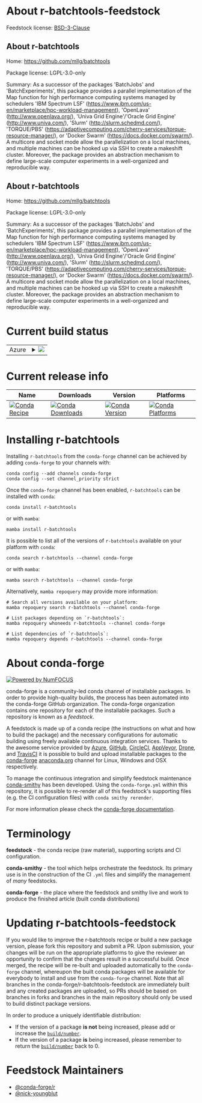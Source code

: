 About r-batchtools-feedstock
============================

Feedstock license: [BSD-3-Clause](https://github.com/conda-forge/r-batchtools-feedstock/blob/main/LICENSE.txt)


About r-batchtools
------------------

Home: https://github.com/mllg/batchtools

Package license: LGPL-3.0-only

Summary: As a successor of the packages 'BatchJobs' and 'BatchExperiments', this package provides a parallel implementation of the Map function for high performance computing systems managed by schedulers 'IBM Spectrum LSF' (<https://www.ibm.com/us-en/marketplace/hpc-workload-management>), 'OpenLava' (<http://www.openlava.org/>), 'Univa Grid Engine'/'Oracle Grid Engine' (<http://www.univa.com/>), 'Slurm' (<http://slurm.schedmd.com/>), 'TORQUE/PBS' (<https://adaptivecomputing.com/cherry-services/torque-resource-manager/>), or 'Docker Swarm' (<https://docs.docker.com/swarm/>). A multicore and socket mode allow the parallelization on a local machines, and multiple machines can be hooked up via SSH to create a makeshift cluster. Moreover, the package provides an abstraction mechanism to define large-scale computer experiments in a well-organized and reproducible way.

About r-batchtools
------------------

Home: https://github.com/mllg/batchtools

Package license: LGPL-3.0-only

Summary: As a successor of the packages 'BatchJobs' and 'BatchExperiments', this package provides a parallel implementation of the Map function for high performance computing systems managed by schedulers 'IBM Spectrum LSF' (<https://www.ibm.com/us-en/marketplace/hpc-workload-management>), 'OpenLava' (<http://www.openlava.org/>), 'Univa Grid Engine'/'Oracle Grid Engine' (<http://www.univa.com/>), 'Slurm' (<http://slurm.schedmd.com/>), 'TORQUE/PBS' (<https://adaptivecomputing.com/cherry-services/torque-resource-manager/>), or 'Docker Swarm' (<https://docs.docker.com/swarm/>). A multicore and socket mode allow the parallelization on a local machines, and multiple machines can be hooked up via SSH to create a makeshift cluster. Moreover, the package provides an abstraction mechanism to define large-scale computer experiments in a well-organized and reproducible way.

Current build status
====================


<table>
    
  <tr>
    <td>Azure</td>
    <td>
      <details>
        <summary>
          <a href="https://dev.azure.com/conda-forge/feedstock-builds/_build/latest?definitionId=987&branchName=main">
            <img src="https://dev.azure.com/conda-forge/feedstock-builds/_apis/build/status/r-batchtools-feedstock?branchName=main">
          </a>
        </summary>
        <table>
          <thead><tr><th>Variant</th><th>Status</th></tr></thead>
          <tbody><tr>
              <td>linux_64_r_base4.3</td>
              <td>
                <a href="https://dev.azure.com/conda-forge/feedstock-builds/_build/latest?definitionId=987&branchName=main">
                  <img src="https://dev.azure.com/conda-forge/feedstock-builds/_apis/build/status/r-batchtools-feedstock?branchName=main&jobName=linux&configuration=linux%20linux_64_r_base4.3" alt="variant">
                </a>
              </td>
            </tr><tr>
              <td>linux_64_r_base4.4</td>
              <td>
                <a href="https://dev.azure.com/conda-forge/feedstock-builds/_build/latest?definitionId=987&branchName=main">
                  <img src="https://dev.azure.com/conda-forge/feedstock-builds/_apis/build/status/r-batchtools-feedstock?branchName=main&jobName=linux&configuration=linux%20linux_64_r_base4.4" alt="variant">
                </a>
              </td>
            </tr><tr>
              <td>linux_aarch64_r_base4.3</td>
              <td>
                <a href="https://dev.azure.com/conda-forge/feedstock-builds/_build/latest?definitionId=987&branchName=main">
                  <img src="https://dev.azure.com/conda-forge/feedstock-builds/_apis/build/status/r-batchtools-feedstock?branchName=main&jobName=linux&configuration=linux%20linux_aarch64_r_base4.3" alt="variant">
                </a>
              </td>
            </tr><tr>
              <td>linux_aarch64_r_base4.4</td>
              <td>
                <a href="https://dev.azure.com/conda-forge/feedstock-builds/_build/latest?definitionId=987&branchName=main">
                  <img src="https://dev.azure.com/conda-forge/feedstock-builds/_apis/build/status/r-batchtools-feedstock?branchName=main&jobName=linux&configuration=linux%20linux_aarch64_r_base4.4" alt="variant">
                </a>
              </td>
            </tr><tr>
              <td>linux_ppc64le_r_base4.3</td>
              <td>
                <a href="https://dev.azure.com/conda-forge/feedstock-builds/_build/latest?definitionId=987&branchName=main">
                  <img src="https://dev.azure.com/conda-forge/feedstock-builds/_apis/build/status/r-batchtools-feedstock?branchName=main&jobName=linux&configuration=linux%20linux_ppc64le_r_base4.3" alt="variant">
                </a>
              </td>
            </tr><tr>
              <td>linux_ppc64le_r_base4.4</td>
              <td>
                <a href="https://dev.azure.com/conda-forge/feedstock-builds/_build/latest?definitionId=987&branchName=main">
                  <img src="https://dev.azure.com/conda-forge/feedstock-builds/_apis/build/status/r-batchtools-feedstock?branchName=main&jobName=linux&configuration=linux%20linux_ppc64le_r_base4.4" alt="variant">
                </a>
              </td>
            </tr><tr>
              <td>osx_64_r_base4.3</td>
              <td>
                <a href="https://dev.azure.com/conda-forge/feedstock-builds/_build/latest?definitionId=987&branchName=main">
                  <img src="https://dev.azure.com/conda-forge/feedstock-builds/_apis/build/status/r-batchtools-feedstock?branchName=main&jobName=osx&configuration=osx%20osx_64_r_base4.3" alt="variant">
                </a>
              </td>
            </tr><tr>
              <td>osx_64_r_base4.4</td>
              <td>
                <a href="https://dev.azure.com/conda-forge/feedstock-builds/_build/latest?definitionId=987&branchName=main">
                  <img src="https://dev.azure.com/conda-forge/feedstock-builds/_apis/build/status/r-batchtools-feedstock?branchName=main&jobName=osx&configuration=osx%20osx_64_r_base4.4" alt="variant">
                </a>
              </td>
            </tr><tr>
              <td>win_64_r_base4.3</td>
              <td>
                <a href="https://dev.azure.com/conda-forge/feedstock-builds/_build/latest?definitionId=987&branchName=main">
                  <img src="https://dev.azure.com/conda-forge/feedstock-builds/_apis/build/status/r-batchtools-feedstock?branchName=main&jobName=win&configuration=win%20win_64_r_base4.3" alt="variant">
                </a>
              </td>
            </tr><tr>
              <td>win_64_r_base4.4</td>
              <td>
                <a href="https://dev.azure.com/conda-forge/feedstock-builds/_build/latest?definitionId=987&branchName=main">
                  <img src="https://dev.azure.com/conda-forge/feedstock-builds/_apis/build/status/r-batchtools-feedstock?branchName=main&jobName=win&configuration=win%20win_64_r_base4.4" alt="variant">
                </a>
              </td>
            </tr>
          </tbody>
        </table>
      </details>
    </td>
  </tr>
</table>

Current release info
====================

| Name | Downloads | Version | Platforms |
| --- | --- | --- | --- |
| [![Conda Recipe](https://img.shields.io/badge/recipe-r--batchtools-green.svg)](https://anaconda.org/conda-forge/r-batchtools) | [![Conda Downloads](https://img.shields.io/conda/dn/conda-forge/r-batchtools.svg)](https://anaconda.org/conda-forge/r-batchtools) | [![Conda Version](https://img.shields.io/conda/vn/conda-forge/r-batchtools.svg)](https://anaconda.org/conda-forge/r-batchtools) | [![Conda Platforms](https://img.shields.io/conda/pn/conda-forge/r-batchtools.svg)](https://anaconda.org/conda-forge/r-batchtools) |

Installing r-batchtools
=======================

Installing `r-batchtools` from the `conda-forge` channel can be achieved by adding `conda-forge` to your channels with:

```
conda config --add channels conda-forge
conda config --set channel_priority strict
```

Once the `conda-forge` channel has been enabled, `r-batchtools` can be installed with `conda`:

```
conda install r-batchtools
```

or with `mamba`:

```
mamba install r-batchtools
```

It is possible to list all of the versions of `r-batchtools` available on your platform with `conda`:

```
conda search r-batchtools --channel conda-forge
```

or with `mamba`:

```
mamba search r-batchtools --channel conda-forge
```

Alternatively, `mamba repoquery` may provide more information:

```
# Search all versions available on your platform:
mamba repoquery search r-batchtools --channel conda-forge

# List packages depending on `r-batchtools`:
mamba repoquery whoneeds r-batchtools --channel conda-forge

# List dependencies of `r-batchtools`:
mamba repoquery depends r-batchtools --channel conda-forge
```


About conda-forge
=================

[![Powered by
NumFOCUS](https://img.shields.io/badge/powered%20by-NumFOCUS-orange.svg?style=flat&colorA=E1523D&colorB=007D8A)](https://numfocus.org)

conda-forge is a community-led conda channel of installable packages.
In order to provide high-quality builds, the process has been automated into the
conda-forge GitHub organization. The conda-forge organization contains one repository
for each of the installable packages. Such a repository is known as a *feedstock*.

A feedstock is made up of a conda recipe (the instructions on what and how to build
the package) and the necessary configurations for automatic building using freely
available continuous integration services. Thanks to the awesome service provided by
[Azure](https://azure.microsoft.com/en-us/services/devops/), [GitHub](https://github.com/),
[CircleCI](https://circleci.com/), [AppVeyor](https://www.appveyor.com/),
[Drone](https://cloud.drone.io/welcome), and [TravisCI](https://travis-ci.com/)
it is possible to build and upload installable packages to the
[conda-forge](https://anaconda.org/conda-forge) [anaconda.org](https://anaconda.org/)
channel for Linux, Windows and OSX respectively.

To manage the continuous integration and simplify feedstock maintenance
[conda-smithy](https://github.com/conda-forge/conda-smithy) has been developed.
Using the ``conda-forge.yml`` within this repository, it is possible to re-render all of
this feedstock's supporting files (e.g. the CI configuration files) with ``conda smithy rerender``.

For more information please check the [conda-forge documentation](https://conda-forge.org/docs/).

Terminology
===========

**feedstock** - the conda recipe (raw material), supporting scripts and CI configuration.

**conda-smithy** - the tool which helps orchestrate the feedstock.
                   Its primary use is in the construction of the CI ``.yml`` files
                   and simplify the management of *many* feedstocks.

**conda-forge** - the place where the feedstock and smithy live and work to
                  produce the finished article (built conda distributions)


Updating r-batchtools-feedstock
===============================

If you would like to improve the r-batchtools recipe or build a new
package version, please fork this repository and submit a PR. Upon submission,
your changes will be run on the appropriate platforms to give the reviewer an
opportunity to confirm that the changes result in a successful build. Once
merged, the recipe will be re-built and uploaded automatically to the
`conda-forge` channel, whereupon the built conda packages will be available for
everybody to install and use from the `conda-forge` channel.
Note that all branches in the conda-forge/r-batchtools-feedstock are
immediately built and any created packages are uploaded, so PRs should be based
on branches in forks and branches in the main repository should only be used to
build distinct package versions.

In order to produce a uniquely identifiable distribution:
 * If the version of a package **is not** being increased, please add or increase
   the [``build/number``](https://docs.conda.io/projects/conda-build/en/latest/resources/define-metadata.html#build-number-and-string).
 * If the version of a package **is** being increased, please remember to return
   the [``build/number``](https://docs.conda.io/projects/conda-build/en/latest/resources/define-metadata.html#build-number-and-string)
   back to 0.

Feedstock Maintainers
=====================

* [@conda-forge/r](https://github.com/orgs/conda-forge/teams/r/)
* [@nick-youngblut](https://github.com/nick-youngblut/)

